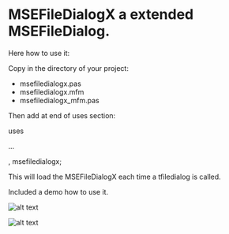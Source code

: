 # MSEFileDialogX a extended MSEFileDialog.

Here how to use it:

Copy in the directory of your project: 

- msefiledialogx.pas
- msefiledialogx.mfm
- msefiledialogx_mfm.pas

Then add at end of uses section:

uses

...

 , msefiledialogx;


This will load the MSEFileDialogX each time a tfiledialog is called.

Included a demo how to use it.

![alt text](https://user-images.githubusercontent.com/3421249/91644981-7aaaa900-ea41-11ea-9cc3-9b07a52684e1.png)


![alt text](https://user-images.githubusercontent.com/3421249/91644861-60240000-ea40-11ea-99ea-f4eb723279aa.png)






